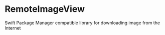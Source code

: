 # RemoteImageView

Swift Package Manager compatible library for downloading image from the Internet
